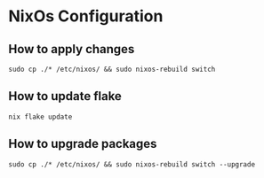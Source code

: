 # NixOs Configuration

## How to apply changes

`sudo cp ./* /etc/nixos/ && sudo nixos-rebuild switch`

## How to update flake

`nix flake update`

## How to upgrade packages

`sudo cp ./* /etc/nixos/ && sudo nixos-rebuild switch --upgrade`
